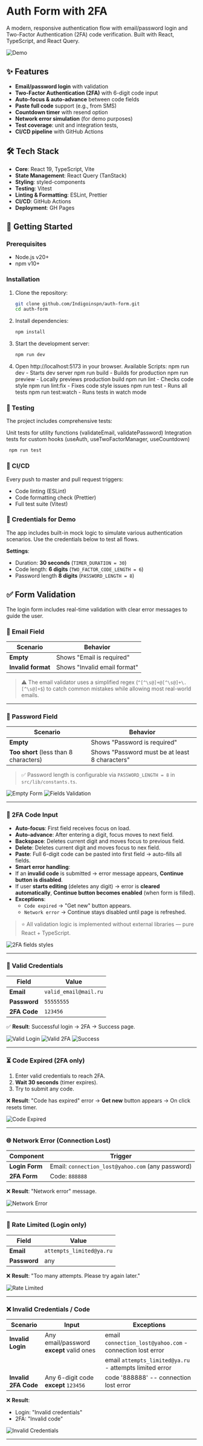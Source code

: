 # Auth Form with 2FA

A modern, responsive authentication flow with email/password login and Two-Factor Authentication (2FA) code verification. Built with React, TypeScript, and React Query.

![Demo](https://via.placeholder.com/800x400?text=Auth+Form+Demo) <!-- Замени на скриншот позже -->

## ✨ Features

- **Email/password login** with validation
- **Two-Factor Authentication (2FA)** with 6-digit code input
- **Auto-focus & auto-advance** between code fields
- **Paste full code** support (e.g., from SMS)
- **Countdown timer** with resend option
- **Network error simulation** (for demo purposes)
- **Test coverage**: unit and integration tests,
- **CI/CD pipeline** with GitHub Actions

## 🛠 Tech Stack

- **Core**: React 19, TypeScript, Vite
- **State Management**: React Query (TanStack)
- **Styling**: styled-components
- **Testing**: Vitest
- **Linting & Formatting**: ESLint, Prettier
- **CI/CD**: GitHub Actions
- **Deployment**: GH Pages

## 🚀 Getting Started

### Prerequisites

- Node.js v20+
- npm v10+

### Installation

1. Clone the repository:
   ```bash
   git clone github.com/Indigoinspn/auth-form.git
   cd auth-form
   ```
2. Install dependencies:

   ```bash
   npm install
   ```

3. Start the development server:

   ```bash
   npm run dev
   ```

4. Open http://localhost:5173 in your browser.
   Available Scripts:
   npm run dev - Starts dev server
   npm run build - Builds for production
   npm run preview - Locally previews production build
   npm run lint - Checks code style
   npm run lint:fix - Fixes code style issues
   npm run test - Runs all tests
   npm run test:watch - Runs tests in watch mode

### 🧪 Testing

The project includes comprehensive tests:

Unit tests for utility functions (validateEmail, validatePassword)
Integration tests for custom hooks (useAuth, useTwoFactorManager, useCountdown)

```bash
 npm run test
```

### 🤖 CI/CD

Every push to master and pull request triggers:

- Code linting (ESLint)
- Code formatting check (Prettier)
- Full test suite (Vitest)

### 📝 Credentials for Demo

The app includes built-in mock logic to simulate various authentication scenarios.
Use the credentials below to test all flows.

**Settings**:

- Duration: **30 seconds** (`TIMER_DURATION = 30`)
- Code length: **6 digits** (`TWO_FACTOR_CODE_LENGTH = 6`)
- Password length **8 digits** (`PASSWORD_LENGTH = 8`)

## ✅ Form Validation

The login form includes real-time validation with clear error messages to guide the user.

### 📧 Email Field

| Scenario           | Behavior                     |
| ------------------ | ---------------------------- |
| **Empty**          | Shows "Email is required"    |
| **Invalid format** | Shows "Invalid email format" |

> ⚠️ The email validator uses a simplified regex (`^[^\s@]+@[^\s@]+\.[^\s@]+$`) to catch common mistakes while allowing most real-world emails.

---

### 🔐 Password Field

| Scenario                               | Behavior                                       |
| -------------------------------------- | ---------------------------------------------- |
| **Empty**                              | Shows "Password is required"                   |
| **Too short** (less than 8 characters) | Shows "Password must be at least 8 characters" |

> ✅ Password length is configurable via `PASSWORD_LENGTH = 8` in `src/lib/constants.ts`.

![Empty Form]([https://raw.githubusercontent.com/Indigoinspn/auth-form/blob/master/public/clean_forms.jpg](https://raw.githubusercontent.com/Indigoinspn/auth-form/blob/master/public/clean_forms.jpg))  
![Fields Validation]([https://raw.githubusercontent.com/Indigoinspn/auth-form/blob/master/public/login_validation.jpg](https://raw.githubusercontent.com/Indigoinspn/auth-form/blob/master/public/login_validation.jpg)) 

---

### 🔢 2FA Code Input

- **Auto-focus**: First field receives focus on load.
- **Auto-advance**: After entering a digit, focus moves to next field.
- **Backspace**: Deletes current digit and moves focus to previous field.
- **Delete**: Deletes current digit and moves focus to nex field.
- **Paste**: Full 6-digit code can be pasted into first field → auto-fills all fields.
- **Smart error handling**:
- If an **invalid code** is submitted → error message appears, **Continue button is disabled**.
- If user **starts editing** (deletes any digit) → error is **cleared automatically**,
  **Continue button becomes enabled** (when form is filled).
- **Exceptions**:
  - `Code expired` → "Get new" button appears.
  - `Network error` → Continue stays disabled until page is refreshed.

> ⭐ All validation logic is implemented without external libraries — pure React + TypeScript.

![2FA fields styles]([https://raw.githubusercontent.com/Indigoinspn/auth-form/blob/master/public/code_input_styles.jpg](https://raw.githubusercontent.com/Indigoinspn/auth-form/blob/master/public/code_input_styles.jpg)) 

---

### 🔑 Valid Credentials

| Field        | Value                 |
| ------------ | --------------------- |
| **Email**    | `valid_email@mail.ru` |
| **Password** | `55555555`            |
| **2FA Code** | `123456`              |

✅ **Result**: Successful login → 2FA → Success page.

![Valid Login]([https://raw.githubusercontent.com/Indigoinspn/auth-form/blob/master/public/succes_login.jpg](https://raw.githubusercontent.com/Indigoinspn/auth-form/blob/master/public/succes_login.jpg)) 
![Valid 2FA]([https://raw.githubusercontent.com/Indigoinspn/auth-form/blob/master/public/succes_2fa.jpg](https://raw.githubusercontent.com/Indigoinspn/auth-form/blob/master/public/succes_2fa.jpg)) 
![Success]([https://raw.githubusercontent.com/Indigoinspn/auth-form/blob/master/public/succes_auth.jpg](https://raw.githubusercontent.com/Indigoinspn/auth-form/blob/master/public/succes_auth.jpg)) 

---

### ⏳ Code Expired (2FA only)

1. Enter valid credentials to reach 2FA.
2. **Wait 30 seconds** (timer expires).
3. Try to submit any code.

❌ **Result**: "Code has expired" error → **Get new** button appears → On click resets timer.

![Code Expired](https://via.placeholder.com/300x500?text=Code+Expired)

---

### 🌐 Network Error (Connection Lost)

| Component      | Trigger                                           |
| -------------- | ------------------------------------------------- |
| **Login Form** | Email: `connection_lost@yahoo.com` (any password) |
| **2FA Form**   | Code: `888888`                                    |

❌ **Result**: "Network error" message.

![Network Error]([https://via.placeholder.com/300x500?text=Network+Error](https://raw.githubusercontent.com/Indigoinspn/auth-form/blob/master/public/connection_lost.jpg))

---

### 🚫 Rate Limited (Login only)

| Field        | Value                    |
| ------------ | ------------------------ |
| **Email**    | `attempts_limited@ya.ru` |
| **Password** | any                      |

❌ **Result**: "Too many attempts. Please try again later."

![Rate Limited]([https://via.placeholder.com/300x500?text=Rate+Limited](https://raw.githubusercontent.com/Indigoinspn/auth-form/blob/master/public/rate_limited.jpg))

---

### ❌ Invalid Credentials / Code

| Scenario             | Input                                    | Exceptions                                                |
| -------------------- | ---------------------------------------- | --------------------------------------------------------- |
| **Invalid Login**    | Any email/password **except** valid ones | email `connection_lost@yahoo.com` - connection lost error |
|                      |                                          | email `attempts_limited@ya.ru` - attempts limited error   |
| **Invalid 2FA Code** | Any 6-digit code **except** `123456`     | code '888888' -- connection lost error                    |

❌ **Result**:

- Login: "Invalid credentials"
- 2FA: "Invalid code"

![Invalid Credentials]([https://via.placeholder.com/300x500?text=Invalid+Credentials](https://raw.githubusercontent.com/Indigoinspn/auth-form/blob/master/public/invalid_credentials_2fa.jpg)) 

---
